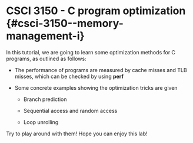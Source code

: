 # CSCI 3150 - C program optimization {#csci-3150--memory-management-i}

In this tutorial, we are going to learn some optimization methods for C programs, as outlined as follows:

* The performance of programs are measured by cache misses and TLB misses, which can be checked by using **perf**

* Some concrete examples showing the optimization tricks are given
  * Branch prediction

  * Sequential access and random access
  * Loop unrolling

Try to play around with them! Hope you can enjoy this lab!

